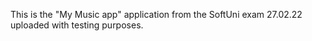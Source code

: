 This is the "My Music app" application from the SoftUni exam 27.02.22 uploaded with testing purposes.